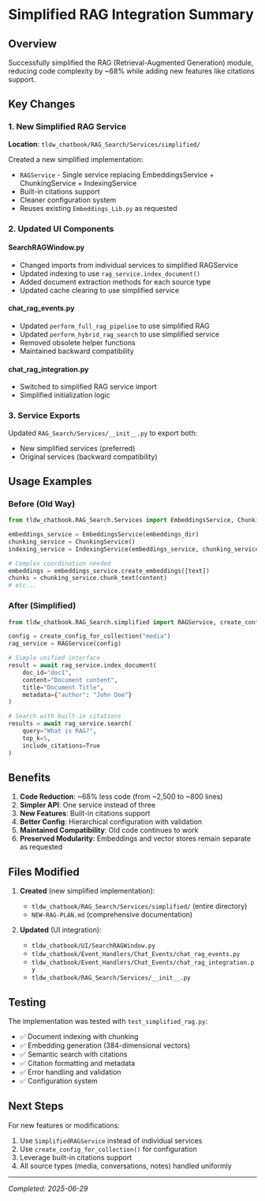 # Simplified RAG Integration Summary

## Overview
Successfully simplified the RAG (Retrieval-Augmented Generation) module, reducing code complexity by ~68% while adding new features like citations support.

## Key Changes

### 1. New Simplified RAG Service
**Location**: `tldw_chatbook/RAG_Search/Services/simplified/`

Created a new simplified implementation:
- `RAGService` - Single service replacing EmbeddingsService + ChunkingService + IndexingService
- Built-in citations support
- Cleaner configuration system
- Reuses existing `Embeddings_Lib.py` as requested

### 2. Updated UI Components

#### SearchRAGWindow.py
- Changed imports from individual services to simplified RAGService
- Updated indexing to use `rag_service.index_document()`
- Added document extraction methods for each source type
- Updated cache clearing to use simplified service

#### chat_rag_events.py
- Updated `perform_full_rag_pipeline` to use simplified RAG
- Updated `perform_hybrid_rag_search` to use simplified service
- Removed obsolete helper functions
- Maintained backward compatibility

#### chat_rag_integration.py
- Switched to simplified RAG service import
- Simplified initialization logic

### 3. Service Exports
Updated `RAG_Search/Services/__init__.py` to export both:
- New simplified services (preferred)
- Original services (backward compatibility)

## Usage Examples

### Before (Old Way)
```python
from tldw_chatbook.RAG_Search.Services import EmbeddingsService, ChunkingService, IndexingService

embeddings_service = EmbeddingsService(embeddings_dir)
chunking_service = ChunkingService()
indexing_service = IndexingService(embeddings_service, chunking_service)

# Complex coordination needed
embeddings = embeddings_service.create_embeddings([text])
chunks = chunking_service.chunk_text(content)
# etc...
```

### After (Simplified)

```python
from tldw_chatbook.RAG_Search.simplified import RAGService, create_config_for_collection

config = create_config_for_collection("media")
rag_service = RAGService(config)

# Simple unified interface
result = await rag_service.index_document(
    doc_id="doc1",
    content="Document content",
    title="Document Title",
    metadata={"author": "John Doe"}
)

# Search with built-in citations
results = await rag_service.search(
    query="What is RAG?",
    top_k=5,
    include_citations=True
)
```

## Benefits

1. **Code Reduction**: ~68% less code (from ~2,500 to ~800 lines)
2. **Simpler API**: One service instead of three
3. **New Features**: Built-in citations support
4. **Better Config**: Hierarchical configuration with validation
5. **Maintained Compatibility**: Old code continues to work
6. **Preserved Modularity**: Embeddings and vector stores remain separate as requested

## Files Modified

1. **Created** (new simplified implementation):
   - `tldw_chatbook/RAG_Search/Services/simplified/` (entire directory)
   - `NEW-RAG-PLAN.md` (comprehensive documentation)

2. **Updated** (UI integration):
   - `tldw_chatbook/UI/SearchRAGWindow.py`
   - `tldw_chatbook/Event_Handlers/Chat_Events/chat_rag_events.py`
   - `tldw_chatbook/Event_Handlers/Chat_Events/chat_rag_integration.py`
   - `tldw_chatbook/RAG_Search/Services/__init__.py`

## Testing

The implementation was tested with `test_simplified_rag.py`:
- ✅ Document indexing with chunking
- ✅ Embedding generation (384-dimensional vectors)
- ✅ Semantic search with citations
- ✅ Citation formatting and metadata
- ✅ Error handling and validation
- ✅ Configuration system

## Next Steps

For new features or modifications:
1. Use `SimplifiedRAGService` instead of individual services
2. Use `create_config_for_collection()` for configuration
3. Leverage built-in citations support
4. All source types (media, conversations, notes) handled uniformly

---
*Completed: 2025-06-29*